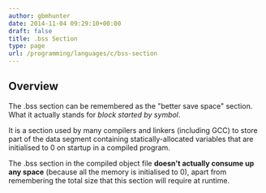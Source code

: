 ```yaml
---
author: gbmhunter
date: 2014-11-04 09:29:10+00:00
draft: false
title: .bss Section
type: page
url: /programming/languages/c/bss-section
---
```


## Overview

The .bss section can be remembered as the "better save space" section. What it actually stands for _block started by symbol_.

It is a section used by many compilers and linkers (including GCC) to store part of the data segment containing statically-allocated variables that are initialised to 0 on startup in a compiled program.

The .bss section in the compiled object file **doesn't actually consume up any space** (because all the memory is initialised to 0), apart from remembering the total size that this section will require at runtime.
